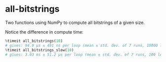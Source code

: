 # all-bitstrings
Two functions using NumPy to compute all bitstrings of a given size.

Notice the difference in compute time:
```Python
%timeit all_bitstrings(10)
# gives: 94.9 µs ± 491 ns per loop (mean ± std. dev. of 7 runs, 10000 loops each)
%timeit all_bitstrings_slow(10)
# gives: 3.03 ms ± 51.2 µs per loop (mean ± std. dev. of 7 runs, 100 loops each)
```
